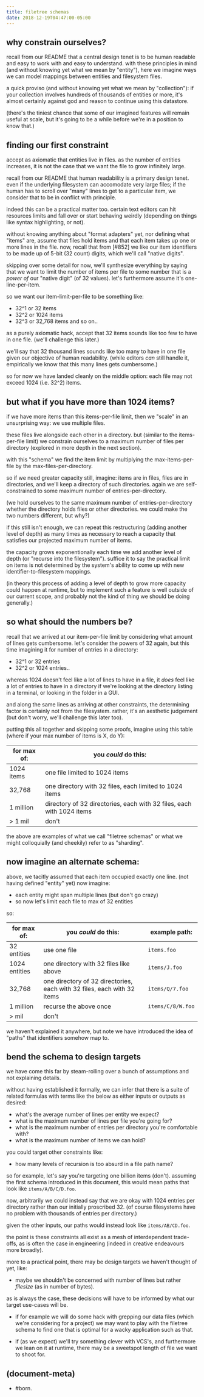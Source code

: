 ```yaml
---
title: filetree schemas
date: 2018-12-19T04:47:00-05:00
---
```


## why constrain ourselves?

recall from our README that a central design tenet is to be human readable
and easy to work with and easy to understand.
with these principles in mind
(and without knowing yet what we mean by "entity"),
here we imagine ways we can
model mappings between entities and filesystem files.

a quick proviso
(and without knowing yet what we mean by "collection"):
if your collection involves hundreds of thousands of entities or more,
it's almost certainly against god and reason
to continue using this datastore.

(there's the tiniest chance that some of our imagined features will remain
useful at scale, but it's going to be a while before we're in a
position to know that.)




## finding our first constraint

accept as axiomatic that entities live in files.
as the number of entities increases,
it is not the case that we want the file to grow infinitely large.

recall from our README that human readability is a primary design tenet.
even if the underlying filesystem can accomodate very large files;
if the human has to scroll over "many" lines to get to a particular item,
we consider that to be in conflict with principle.

indeed this can be a practical matter too.
certain text editors can hit resources limits and
fall over or start behaving weirdly
(depending on things like syntax highlighting, or not).

without knowing anything about "format adapters" yet, nor defining what
"items" are, assume that files hold items and that each item takes
up one or more lines in the file. now, recall that from [#852] we like
our item identifiers to be made up of 5-bit (32 count) digits, which
we'll call "native digits".

skipping over some detail for now, we'll synthesize everything by saying
that we want to limit the number of items per file to some number that is
a _power of_ our "native digit" (of 32 values).
let's furthermore assume it's one-line-per-item.

so we want our item-limit-per-file to be something like:

  - 32^1 or 32 items
  - 32^2 or 1024 items
  - 32^3 or 32,768 items and so on..

as a purely axiomatic hack, accept that 32 items sounds like too few to
have in one file. (we'll challenge this later.)

we'll say that
32 thousand lines sounds like too many to have in one file
given our objective of human readability.
(while editors _can_ still handle it,
empirically we know that this many lines gets cumbersome.)

so for now we have landed cleanly on the middle option: each file may not
exceed 1024 (i.e. 32^2) items.




## but what if you have more than 1024 items?

if we have more items than this items-per-file limit,
then we "scale" in an unsurprising way: we use multiple files.

these files live alongside each other in a directory. but (similar to the
items-per-file limit) we constrain ourselves to
a maximum number of files per directory
(explored in more depth in the next section).

with this "schema"
we find the item limit by
multiplying the max-items-per-file by the max-files-per-directory.

so if we need greater capacity still, imagine: items are in files, files are
in directories, and we'll keep a directory of such directories. again we are
self-constrained to some maximum number of entries-per-directory.

(we hold ourselves to the same maximum number of entries-per-directory
whether the directory holds files or other directories.
we could make the two numbers different, but why?)

if this still isn't enough, we can repeat this restructuring (adding another
level of depth) as many times as necessary to reach a capacity that satisfies
our projected maximum number of items.

the capacity grows exponentionally each time we
add another level of depth (or "recurse into the filesystem").
suffice it to say the practical limit on items
is not determined by the system's ability to
come up with new identifier-to-filesystem mappings.

(in theory this process of
adding a level of depth
to grow more capacity
could happen at runtime, but to implement such a feature
is well outside of our current scope, and
probably not the kind of thing we should be doing generally.)




## so what should the numbers be?

recall that we arrived at our item-per-file limit by considering what
amount of lines gets cumbersome. let's consider the powers of 32 again,
but this time imagining it for number of entries in a directory:

  - 32^1 or 32 entries
  - 32^2 or 1024 entries..

whereas 1024 doesn't feel like a lot of lines to have in a file,
it _does_ feel like a lot of entries to have in a directory
if we're looking at the directory listing in a terminal,
or looking in the folder in a GUI.

and along the same lines as arriving at other constraints, the determining
factor is certainly not from the filesystem. rather, it's an aesthetic
judgement (but don't worry, we'll challenge this later too).

putting this all together and skipping some proofs, imagine using this table
(where if your max number of items is X, do Y):

|for max of:|you _could_ do this:|
|---|---|
|1024 items|one file limited to 1024 items
|32,768|one directory with 32 files, each limited to 1024 items
|1 million|directory of 32 directories, each with 32 files, each with 1024 items
|> 1 mil|don't|

the above are examples of what we call "filetree schemas" or what we might
colloquially (and cheekily) refer to as "sharding".




## now imagine an alternate schema:

above, we tacitly assumed that each item occupied exactly one line.
(not having defined "entity" yet) now imagine:

  - each entity might span multiple lines (but don't go crazy)
  - so now let's limit each file to max of 32 entities

so:

|for max of:|you _could_ do this:|example path:
|---|---|---|
|32 entities|use one file|`items.foo`
|1024 entities|one directory with 32 files like above|`items/J.foo`
|32,768|one directory of 32 directories, each with 32 files, each with 32 items|`items/Q/7.foo`
|1 million|recurse the above once|`items/C/8/W.foo`
|> mil|don't

we haven't explained it anywhere, but note we have introduced the idea
of "paths" that identifiers somehow map to.




## bend the schema to design targets

we have come this far by steam-rolling over a bunch of assumptions and not
explaining details.

without having established it formally, we can infer that there is a suite
of related formulas with terms like the below as either inputs or
outputs as desired:

  - what's the average number of lines per entity we expect?
  - what is the maximum number of lines per file you're going for?
  - what is the maximum number of entries per directory you're comfortable with?
  - what is the maximum number of items we can hold?

you could target other constraints like:

  - how many levels of recursion is too absurd in a file path name?

so for example, let's say you're targeting one billion items (don't).
assuming the first schema introduced in this document,
this would mean paths that look like `items/A/B/C/D.foo`.

now, arbitrarily we could instead say that we are okay with 1024 entries per
directory rather than our initially proscribed 32.
(of course filesystems have no problem with thousands of entries per directory.)

given the other inputs, our paths would instead look like `items/AB/CD.foo`.

the point is these constraints all exist as a mesh of interdependent
trade-offs, as is often the case in engineering (indeed in creative
endeavours more broadly).

more to a practical point, there may be design targets we haven't thought
of yet, like:

  - maybe we shouldn't be concerned with number of lines but rather
    _filesize_ (as in number of bytes).

as is always the case, these decisions will have to be informed by what
our target use-cases will be.

  - if for example we will do some hack with grepping our data files
    (which we're considering for a project)
    we may want to play with the filetree schema to find one
    that is optimal for a wacky application such as that.

  - if (as we expect) we'll try something clever with VCS's,
    and furthermore we lean on it at runtime,
    there may be a sweetspot length of file we want to shoot for.




## (document-meta)

  - #born.
